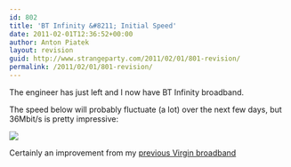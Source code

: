 ```yaml
---
id: 802
title: 'BT Infinity &#8211; Initial Speed'
date: 2011-02-01T12:36:52+00:00
author: Anton Piatek
layout: revision
guid: http://www.strangeparty.com/2011/02/01/801-revision/
permalink: /2011/02/01/801-revision/
---
```

The engineer has just left and I now have BT Infinity broadband.

The speed below will probably fluctuate (a lot) over the next few days, but 36Mbit/s is pretty impressive:

![](http://www.speedtest.net/result/1137383839.png) 

Certainly an improvement from my [previous Virgin broadband](http://www.strangeparty.com/2009/09/29/virgin-broadband-not-so-fast/)